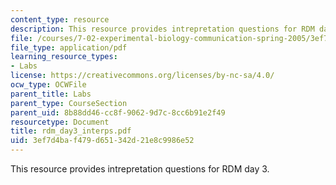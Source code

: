 ```yaml
---
content_type: resource
description: This resource provides intrepretation questions for RDM day 3.
file: /courses/7-02-experimental-biology-communication-spring-2005/3ef7d4baf479d651342d21e8c9986e52_rdm_day3_interps.pdf
file_type: application/pdf
learning_resource_types:
- Labs
license: https://creativecommons.org/licenses/by-nc-sa/4.0/
ocw_type: OCWFile
parent_title: Labs
parent_type: CourseSection
parent_uid: 8b88dd46-cc8f-9062-9d7c-8cc6b91e2f49
resourcetype: Document
title: rdm_day3_interps.pdf
uid: 3ef7d4ba-f479-d651-342d-21e8c9986e52
---
```

This resource provides intrepretation questions for RDM day 3.